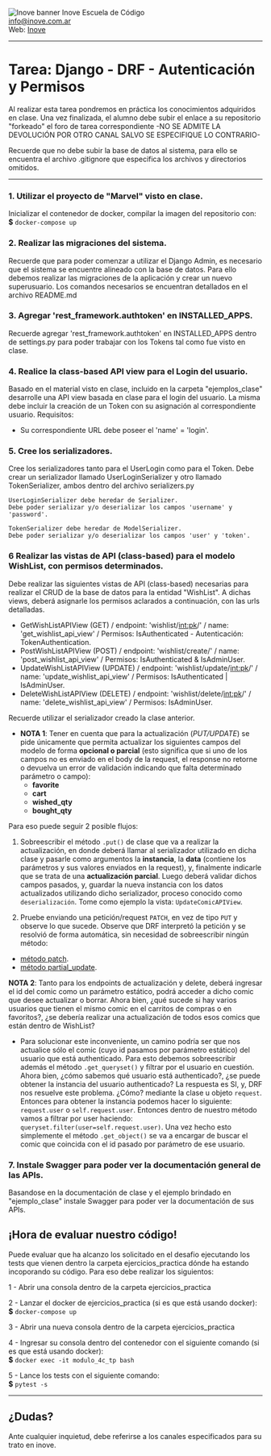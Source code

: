 ![Inove banner](/inove.jpg)
Inove Escuela de Código\
info@inove.com.ar\
Web: [Inove](http://inove.com.ar)

---
# Tarea: Django - DRF - Autenticación y Permisos

Al realizar esta tarea pondremos en práctica los conocimientos adquiridos en clase.
Una vez finalizada, el alumno debe subir el enlace a su repositorio "forkeado" el foro de tarea correspondiente -NO SE ADMITE LA DEVOLUCIÓN POR OTRO CANAL SALVO SE ESPECIFIQUE LO CONTRARIO- 

Recuerde que no debe subir la base de datos al sistema, para ello se encuentra el archivo .gitignore que especifica los archivos y directorios omitidos.

---


### 1. Utilizar el proyecto de "Marvel" visto en clase.
Inicializar el contenedor de docker, compilar la imagen del repositorio con:
**$** `docker-compose up` 


### 2. Realizar las migraciones del sistema.
Recuerde que para poder comenzar a utilizar el Django Admin, es necesario que el sistema se encuentre alineado con la base de datos. Para ello debemos realizar las migraciones de la aplicación y crear un nuevo superusuario.
Los comandos necesarios se encuentran detallados en el archivo README.md


### 3. Agregar 'rest_framework.authtoken' en INSTALLED_APPS.
Recuerde agregar 'rest_framework.authtoken' en INSTALLED_APPS dentro de settings.py para poder trabajar con los Tokens tal como fue visto en clase.


### 4. Realice la class-based API view para el Login del usuario.
Basado en el material visto en clase, incluido en la carpeta "ejemplos_clase" desarrolle una API view basada en clase para el login del usuario.
La misma debe incluir la creación de un Token con su asignación al correspondiente usuario.
Requisitos:
  - Su correspondiente URL debe poseer el 'name' = 'login'.


### 5. Cree los serializadores.
Cree los serializadores tanto para el UserLogin como para el Token. 
Debe crear un serializador llamado UserLoginSerializer y otro llamado TokenSerializer, ambos dentro del archivo serializers.py

    UserLoginSerializer debe heredar de Serializer.
    Debe poder serializar y/o deserializar los campos 'username' y 'password'.

    TokenSerializer debe heredar de ModelSerializer.
    Debe poder serializar y/o deserializar los campos 'user' y 'token'.


### 6 Realizar las vistas de API (class-based) para el modelo WishList, con permisos determinados.
Debe realizar las siguientes vistas de API (class-based) necesarias para realizar el CRUD de la base de datos para la entidad "WishList". A dichas views, deberá asignarle los permisos aclarados a continuación, con las urls detalladas.
  -  GetWishListAPIView (GET) / endpoint: 'wishlist/<int:pk>/' / name: 'get_wishlist_api_view' / Permisos: IsAuthenticated - Autenticación: TokenAuthentication.
  -  PostWishListAPIView (POST) / endpoint: 'wishlist/create/' / name: 'post_wishlist_api_view' / Permisos: IsAuthenticated & IsAdminUser.
  -  UpdateWishListAPIView (UPDATE) / endpoint: 'wishlist/update/<int:pk>/' / name: 'update_wishlist_api_view' / Permisos: IsAuthenticated | IsAdminUser.
  -  DeleteWishListAPIView (DELETE) / endpoint: 'wishlist/delete/<int:pk>/' / name: 'delete_wishlist_api_view' / Permisos: IsAdminUser.

Recuerde utilizar el serializador creado la clase anterior.

 - **NOTA 1**: Tener en cuenta que para la actualización (*PUT/UPDATE*) se pide únicamente que permita actualizar los siguientes campos del modelo de forma **opcional o parcial** (esto significa que si uno de los campos no es enviado en el body de la request, el response no retorne o devuelva un error de validación indicando que falta determinado parámetro o campo):
   - **favorite**
   - **cart**
   - **wished_qty**
   - **bought_qty**

 Para eso puede seguir 2 posible flujos:
 1) Sobreescribir el método `.put()` de clase que va a realizar la actualización, en donde deberá llamar al serializador utilizado en dicha clase y pasarle como argumentos la **instancia**, la **data** (contiene los parámetros y sus valores enviados en la request), y, finalmente indicarle que se trata de una **actualización parcial**. Luego deberá validar dichos campos pasados, y, guardar la nueva instancia con los datos actualizados utilizando dicho serializador, proceso conocido como `deserialización`.
 Tome como ejemplo la vista: `UpdateComicAPIView`.

 2) Pruebe enviando una petición/request `PATCH`, en vez de tipo `PUT` y observe lo que sucede. Observe que DRF interpretó la petición y se resolvió de forma automática, sin necesidad de sobreescribir ningún método:
 - [método patch](https://www.cdrf.co/3.13/rest_framework.generics/UpdateAPIView.html#patch).
 - [método partial_update](https://www.cdrf.co/3.13/rest_framework.generics/UpdateAPIView.html#partial_update).

**NOTA 2**: Tanto para los endpoints de actualización y delete, deberá ingresar el id del comic como un parámetro estático, podrá acceder a dicho comic que desee actualizar o borrar. Ahora bien, ¿qué sucede si hay varios usuarios que tienen el mismo comic en el carritos de compras o en favoritos?, ¿se debería realizar una actualización de todos esos comics que están dentro de WishList?
  - Para solucionar este inconveniente, un camino podría ser que nos actualice sólo el comic (cuyo id pasamos por parámetro estático) del usuario que está authenticado. Para esto debemos sobreescribir además el método `.get_queryset()` y filtrar por el usuario en cuestión. Ahora bien, ¿cómo sabemos qué usuario está authenticado?, ¿se puede obtener la instancia del usuario authenticado? La respuesta es SI, y, DRF nos resuelve este problema. ¿Cómo? mediante la clase u objeto `request`. Entonces para obtener la instancia podemos hacer lo siguiente: `request.user` o `self.request.user`. Entonces dentro de nuestro método vamos a filtrar por user haciendo:
  ```queryset.filter(user=self.request.user)```. Una vez hecho esto simplemente el método `.get_object()` se va a encargar de buscar el comic que coincida con el id pasado por parámetro de ese usuario.


### 7. Instale Swagger para poder ver la documentación general de las APIs. 
Basandose en la documentación de clase y el ejemplo brindado en "ejemplo_clase" instale Swagger para poder ver la documentación de sus APIs.


## ¡Hora de evaluar nuestro código!
Puede evaluar que ha alcanzo los solicitado en el desafio ejecutando los tests que vienen dentro la carpeta ejercicios_practica dónde ha estando incoporando su código. Para eso debe realizar los siguientos:

1 - Abrir una consola dentro de la carpeta ejercicios_practica

2 - Lanzar el docker de ejercicios_practica (si es que está usando docker):\
**$** `docker-compose up`

3 - Abrir una nueva consola dentro de la carpeta ejercicios_practica

4 - Ingresar su consola dentro del contenedor con el siguiente comando (si es que está usando docker):\
**$** `docker exec -it modulo_4c_tp bash`

5 - Lance los tests con el siguiente comando:\
**$** `pytest -s`

---

## ¿Dudas?
Ante cualquier inquietud, debe referirse a los canales especificados para su trato en inove.